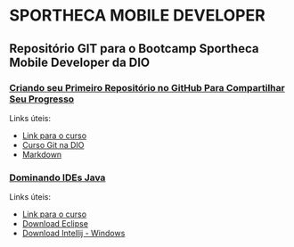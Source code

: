 # SPORTHECA MOBILE DEVELOPER
## Repositório GIT para o Bootcamp Sportheca Mobile Developer da DIO

### [Criando seu Primeiro Repositório no GitHub Para Compartilhar Seu Progresso](https://web.dio.me/lab/criando-seu-primeiro-repositorio-no-github-para-compartilhar-seu-progresso/learning/a6e285fa-b9a0-4bc2-8353-7b729dabcf0c)
Links úteis:
- [Link para o curso](https://web.dio.me/lab/criando-seu-primeiro-repositorio-no-github-para-compartilhar-seu-progresso/learning/a6e285fa-b9a0-4bc2-8353-7b729dabcf0c)
- [Curso Git na DIO](https://web.dio.me/course/introducao-ao-git-e-ao-github/learning/75b9fe49-6ed4-4480-83a7-7e37fc356aa9)
- [Markdown](https://docs.github.com/pt/github/writing-on-github/getting-started-with-writing-and-formatting-on-github/basic-writing-and-formatting-syntax)

### [Dominando IDEs Java](https://web.dio.me/course/dominando-ides-java/learning/b0f1ae39-6af7-4a2c-8fc2-c73ae8463c84?back=/track/sportheca-mobile-developer)
Links úteis:
- [Link para o curso](https://web.dio.me/course/dominando-ides-java/learning/b0f1ae39-6af7-4a2c-8fc2-c73ae8463c84?back=/track/sportheca-mobile-developer)
- [Download Eclipse](https://www.eclipse.org/downloads/)
- [Download Intellij - Windows](https://www.jetbrains.com/pt-br/idea/download/#section=windows)